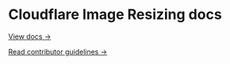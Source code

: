 # Cloudflare Image Resizing docs
 
[View docs →](https://developers.cloudflare.com/image-resizing)
 
[Read contributor guidelines →](https://developers.cloudflare.com/docs-engine/contributing/content-framework)
